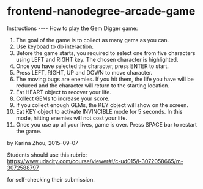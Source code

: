 frontend-nanodegree-arcade-game
===============================
Instructions ---- How to play the Gem Digger game:

1.  The goal of the game is to collect as many gems as you can.
2.  Use keyboad to do interaction.
3.  Before the game starts, you required to select one from five characters using LEFT and RIGHT key.
    The chosen character is highlighted.
4.  Once you have selected the character, press ENTER to start.
5.  Press LEFT, RIGHT, UP and DOWN to move character. 
6.  The moving bugs are enemies. If you hit them, the life you have will be reduced and the character
    will return to the starting location.
7.  Eat HEART object to recover your life.
8.  Collect GEMs to increase your score.
9.  If you collect enough GEMs, the KEY object will show on the screen.
10. Eat KEY object to activate INVINCIBLE mode for 5 seconds. In this mode, hitting enemies will not cost
    your life.
11. Once you use up all your lives, game is over. Press SPACE bar to restart the game.

by Karina Zhou, 2015-09-07

Students should use this rubric: https://www.udacity.com/course/viewer#!/c-ud015/l-3072058665/m-3072588797

for self-checking their submission.
